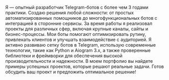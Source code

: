 Я — опытный разработчик Telegram-ботов с более чем 3 годами практики. Создаю решения любой сложности: от простых автоматизированных помощников до многофункциональных ботов с интеграцией в сторонние сервисы.
За время работы я реализовал проекты для различных сфер, включая крупные каналы, сайты и бизнес-процессы. Мои боты помогают оптимизировать рутину, привлекать клиентов и улучшать взаимодействие с аудиторией.
Я активно развиваю сетку ботов в Telegram, использую современные технологии, такие как Python и Aiogram 3.x, а также проверенные библиотеки и фреймворки для обеспечения высокой производительности и надежности.
В моем портфолио вы найдете примеры успешных проектов, которые решают реальные задачи. Готов обсудить ваш проект и предложить оптимальное решение!
